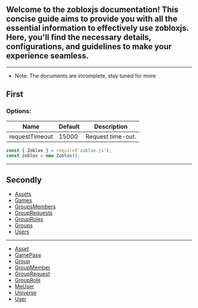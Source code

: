 ## Welcome to the zobloxjs documentation! This concise guide aims to provide you with all the essential information to effectively use zobloxjs. Here, you'll find the necessary details, configurations, and guidelines to make your experience seamless.

---

- Note: The documents are incomplete, stay tuned for more

## First

### Options:

| Name           | Default | Description       |
| -------------- | ------- | ----------------- |
| requestTimeout | 15000   | Request time-out. |

```js
const { Zoblox } = require('zoblox.js');
const zoblox = new Zoblox();
```

---

## Secondly

- [Assets](https://github.com/zobloxjs/zoblox.js/blob/glitch/docs/documents/managers/Assets.md)
- [Games](https://github.com/zobloxjs/zoblox.js/blob/glitch/docs/documents/managers/Games.md)
- [GroupsMembers](https://github.com/zobloxjs/zoblox.js/blob/glitch/docs/documents/managers/GroupMembers.md)
- [GroupRequests](https://github.com/zobloxjs/zoblox.js/blob/glitch/docs/documents/managers/GroupRequests.md)
- [GroupRoles](https://github.com/zobloxjs/zoblox.js/blob/glitch/docs/documents/managers/GroupRoles.md)
- [Groups](https://github.com/zobloxjs/zoblox.js/blob/glitch/docs/documents/managers/Groups.md)
- [Users](https://github.com/zobloxjs/zoblox.js/blob/glitch/docs/documents/managers/Users.md)

---

- [Asset](https://github.com/zobloxjs/zoblox.js/blob/glitch/docs/documents/structures/Asset.md)
- [GamePase](https://github.com/zobloxjs/zoblox.js/blob/glitch/docs/documents/structures/GamePass.md)
- [Group](https://github.com/zobloxjs/zoblox.js/blob/glitch/docs/documents/structures/Group.md)
- [GroupMember](https://github.com/zobloxjs/zoblox.js/blob/glitch/docs/documents/structures/GroupMember.md)
- [GroupRequest](https://github.com/zobloxjs/zoblox.js/blob/glitch/docs/documents/structures/GroupRequest.md)
- [GroupRole](https://github.com/zobloxjs/zoblox.js/blob/glitch/docs/documents/structures/GroupRole.md)
- [MeUser](https://github.com/zobloxjs/zoblox.js/blob/glitch/docs/documents/structures/MeUser.md)
- [Universe](https://github.com/zobloxjs/zoblox.js/blob/glitch/docs/documents/structures/Universe.md)
- [User](https://github.com/zobloxjs/zoblox.js/blob/glitch/docs/documents/structures/User.md)
